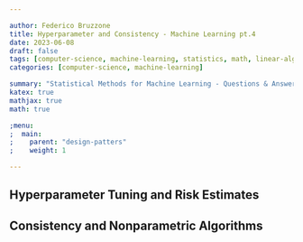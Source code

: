 ```yaml
---

author: Federico Bruzzone
title: Hyperparameter and Consistency - Machine Learning pt.4 
date: 2023-06-08
draft: false 
tags: [computer-science, machine-learning, statistics, math, linear-algebra]
categories: [computer-science, machine-learning]

summary: "Statistical Methods for Machine Learning - Questions & Answers pt.4. Hyperparameter Tuning, Risk Estimates, Consistency and nonparametric algorithms."
katex: true
mathjax: true
math: true

;menu:
;  main:
;    parent: "design-patters"
;    weight: 1

---
```


## Hyperparameter Tuning and Risk Estimates

## Consistency and Nonparametric Algorithms

